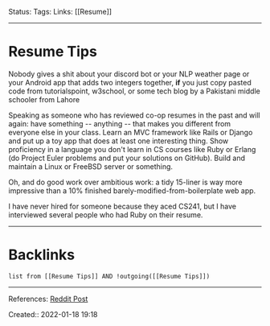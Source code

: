 Status: 
Tags: 
Links: [[Resume]]
___
# Resume Tips
Nobody gives a shit about your discord bot or your NLP weather page or your Android app that adds two integers together, **if** you just copy pasted code from tutorialspoint, w3school, or some tech blog by a Pakistani middle schooler from Lahore

Speaking as someone who has reviewed co-op resumes in the past and will again: have something -- anything -- that makes you different from everyone else in your class. Learn an MVC framework like Rails or Django and put up a toy app that does at least one interesting thing. Show proficiency in a language you don't learn in CS courses like Ruby or Erlang (do Project Euler problems and put your solutions on GitHub). Build and maintain a Linux or FreeBSD server or something.

Oh, and do good work over ambitious work: a tidy 15-liner is way more impressive than a 10% finished barely-modified-from-boilerplate web app.

I have never hired for someone because they aced CS241, but I have interviewed several people who had Ruby on their resume.
___
# Backlinks
```dataview
list from [[Resume Tips]] AND !outgoing([[Resume Tips]])
```
___
References: [Reddit Post](https://www.reddit.com/r/uwaterloo/comments/aaxmql/super_harsh_resume_tips_for_first_year_c0ps/?utm_medium=android_app&utm_source=share)

Created:: 2022-01-18 19:18
